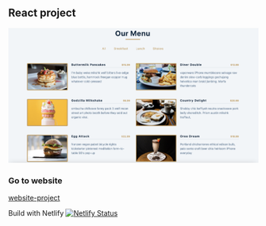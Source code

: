 ## React project

![screenshot](images/screenshot-menu.png)

### Go to website

[website-project](https://restaurant-menu-react-js.netlify.app/)

Build with Netlify [![Netlify Status](https://api.netlify.com/api/v1/badges/5d67bd92-c350-40d0-adfe-b32ca570e00e/deploy-status)](https://app.netlify.com/sites/restaurant-menu-react-js/deploys)
